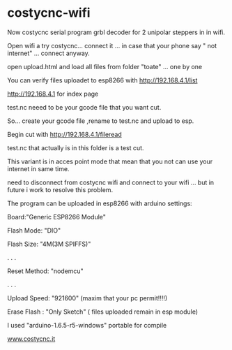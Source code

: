 # costycnc-wifi
Now costycnc serial program grbl decoder for 2 unipolar steppers in in wifi.

Open wifi a try costycnc... connect it ... in case that your phone say " not internet" ... connect anyway.

open upload.html and load all files from folder "toate" ... one by one

You can verify files uploadet to esp8266 with http://192.168.4.1/list

http://192.168.4.1   for index page

test.nc neeed to be your gcode file that you want cut.

So... create your gcode file ,rename to test.nc and upload to esp.

Begin cut with http://192.168.4.1/fileread

test.nc that actually is in this folder is a test cut.

This variant is in acces point mode that mean that you not can use your internet in same time.

need to disconnect from costycnc wifi and connect to your wifi ... but in future i work to resolve this problem.

The program can be uploaded in esp8266 with arduino settings:

Board:"Generic ESP8266 Module"

Flash Mode: "DIO"

Flash Size: "4M(3M SPIFFS)"

.
.
.

Reset Method: "nodemcu"

.
.
.

Upload Speed: "921600"   (maxim that your pc permit!!!!)

Erase Flash : "Only Sketch"  ( files uploaded remain in esp module)

I used "arduino-1.6.5-r5-windows" portable for compile

www.costycnc.it







